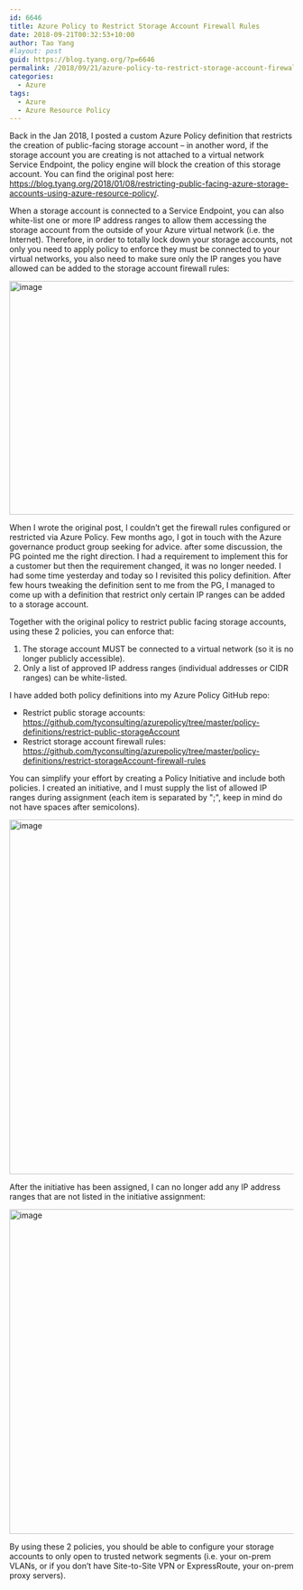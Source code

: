 ```yaml
---
id: 6646
title: Azure Policy to Restrict Storage Account Firewall Rules
date: 2018-09-21T00:32:53+10:00
author: Tao Yang
#layout: post
guid: https://blog.tyang.org/?p=6646
permalink: /2018/09/21/azure-policy-to-restrict-storage-account-firewall-rules/
categories:
  - Azure
tags:
  - Azure
  - Azure Resource Policy
---
```

Back in the Jan 2018, I posted a custom Azure Policy definition that restricts the creation of public-facing storage account – in another word, if the storage account you are creating is not attached to a virtual network Service Endpoint, the policy engine will block the creation of this storage account. You can find the original post here: <a title="https://blog.tyang.org/2018/01/08/restricting-public-facing-azure-storage-accounts-using-azure-resource-policy/" href="https://blog.tyang.org/2018/01/08/restricting-public-facing-azure-storage-accounts-using-azure-resource-policy/">https://blog.tyang.org/2018/01/08/restricting-public-facing-azure-storage-accounts-using-azure-resource-policy/</a>.

When a storage account is connected to a Service Endpoint, you can also white-list one or more IP address ranges to allow them accessing the storage account from the outside of your Azure virtual network (i.e. the Internet). Therefore, in order to totally lock down your storage accounts, not only you need to apply policy to enforce they must be connected to your virtual networks, you also need to make sure only the IP ranges you have allowed can be added to the storage account firewall rules:

<a href="https://blog.tyang.org/wp-content/uploads/2018/09/image-35.png"><img style="display: inline; background-image: none;" title="image" src="https://blog.tyang.org/wp-content/uploads/2018/09/image_thumb-35.png" alt="image" width="580" height="414" border="0" /></a>

When I wrote the original post, I couldn’t get the firewall rules configured or restricted via Azure Policy. Few months ago, I got in touch with the Azure governance product group seeking for advice. after some discussion, the PG pointed me the right direction. I had a requirement to implement this for a customer but then the requirement changed, it was no longer needed. I had some time yesterday and today so I revisited this policy definition. After few hours tweaking the definition sent to me from the PG, I managed to come up with a definition that restrict only certain IP ranges can be added to a storage account.

Together with the original policy to restrict public facing storage accounts, using these 2 policies, you can enforce that:
<ol>
 	<li>The storage account MUST be connected to a virtual network (so it is no longer publicly accessible).</li>
 	<li>Only a list of approved IP address ranges (individual addresses or CIDR ranges) can be white-listed.</li>
</ol>
I have added both policy definitions into my Azure Policy GitHub repo:
<ul>
 	<li>Restrict public storage accounts: <a title="https://github.com/tyconsulting/azurepolicy/tree/master/policy-definitions/restrict-public-storageAccount" href="https://github.com/tyconsulting/azurepolicy/tree/master/policy-definitions/restrict-public-storageAccount">https://github.com/tyconsulting/azurepolicy/tree/master/policy-definitions/restrict-public-storageAccount</a></li>
 	<li>Restrict storage account firewall rules: <a title="https://github.com/tyconsulting/azurepolicy/tree/master/policy-definitions/restrict-storageAccount-firewall-rules" href="https://github.com/tyconsulting/azurepolicy/tree/master/policy-definitions/restrict-storageAccount-firewall-rules">https://github.com/tyconsulting/azurepolicy/tree/master/policy-definitions/restrict-storageAccount-firewall-rules</a></li>
</ul>
You can simplify your effort by creating a Policy Initiative and include both policies. I created an initiative, and I must supply the list of allowed IP ranges during assignment (each item is separated by ";", keep in mind do not have spaces after semicolons).

<a href="https://blog.tyang.org/wp-content/uploads/2018/09/image-36.png"><img style="display: inline; background-image: none;" title="image" src="https://blog.tyang.org/wp-content/uploads/2018/09/image_thumb-36.png" alt="image" width="586" height="628" border="0" /></a>

After the initiative has been assigned, I can no longer add any IP address ranges that are not listed in the initiative assignment:

<a href="https://blog.tyang.org/wp-content/uploads/2018/09/image-37.png"><img style="display: inline; background-image: none;" title="image" src="https://blog.tyang.org/wp-content/uploads/2018/09/image_thumb-37.png" alt="image" width="774" height="575" border="0" /></a>

By using these 2 policies, you should be able to configure your storage accounts to only open to trusted network segments (i.e. your on-prem VLANs, or if you don’t have Site-to-Site VPN or ExpressRoute, your on-prem proxy servers).